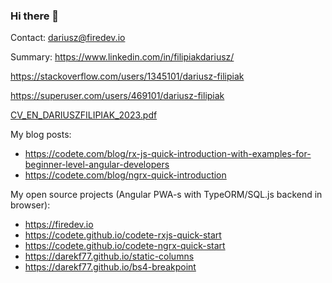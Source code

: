 ### Hi there 👋

Contact: dariusz@firedev.io

Summary: https://www.linkedin.com/in/filipiakdariusz/

https://stackoverflow.com/users/1345101/dariusz-filipiak

https://superuser.com/users/469101/dariusz-filipiak

[CV_EN_DARIUSZFILIPIAK_2023.pdf](https://github.com/darekf77/darekf77/files/11592728/CV_EN_DARIUSZFILIPIAK_2023.pdf)


My blog posts:
- https://codete.com/blog/rx-js-quick-introduction-with-examples-for-beginner-level-angular-developers
- https://codete.com/blog/ngrx-quick-introduction

My open source projects (Angular PWA-s with TypeORM/SQL.js backend in browser):
- https://firedev.io
- https://codete.github.io/codete-rxjs-quick-start
- https://codete.github.io/codete-ngrx-quick-start
- https://darekf77.github.io/static-columns
- https://darekf77.github.io/bs4-breakpoint

<!--
**darekf77/darekf77** is a ✨ _special_ ✨ repository because its `README.md` (this file) appears on your GitHub profile.



Here are some ideas to get you started:

- 🔭 I’m currently working on ...
- 🌱 I’m currently learning ...
- 👯 I’m looking to collaborate on ...
- 🤔 I’m looking for help with ...
- 💬 Ask me about ...
- 📫 How to reach me: ...
- 😄 Pronouns: ...
- ⚡ Fun fact: ...



<p align="center">
  <a href= "https://github.com/anuraghazra/github-readme-stats"><img src="https://github-readme-stats.vercel.app/api?username=darekf77&count_private=true&theme=tokyonight&include_all_commits=true&show_icons=true" /></a>
  
</p>
-->
